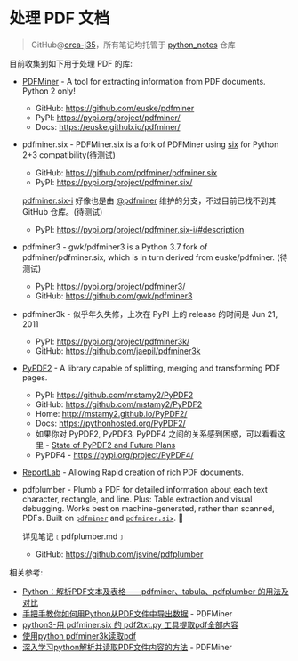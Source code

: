 # 处理 PDF 文档
> GitHub@[orca-j35](https://github.com/orca-j35)，所有笔记均托管于 [python_notes](https://github.com/orca-j35/python_notes) 仓库



目前收集到如下用于处理 PDF 的库:

- [PDFMiner](https://github.com/euske/pdfminer) - A tool for extracting information from PDF documents. Python 2 only!
  
  - GitHub: <https://github.com/euske/pdfminer>
  - PyPI: <https://pypi.org/project/pdfminer/>
  - Docs: <https://euske.github.io/pdfminer/>
  
- pdfminer.six - PDFMiner.six is a fork of PDFMiner using [six](https://pypi.org/project/six/) for Python 2+3 compatibility(待测试)

  - GitHub: <https://github.com/pdfminer/pdfminer.six>
  - PyPI: <https://pypi.org/project/pdfminer.six/>

  [pdfminer.six-i](https://pypi.org/project/pdfminer.six-i/) 好像也是由 [@pdfminer](https://github.com/pdfminer) 维护的分支，不过目前已找不到其 GitHub 仓库。(待测试)

  - PyPI: <https://pypi.org/project/pdfminer.six-i/#description>

- pdfminer3 - gwk/pdfminer3 is a Python 3.7 fork of pdfminer/pdfminer.six, which is in turn derived from euske/pdfminer. (待测试)

  - PyPI: <https://pypi.org/project/pdfminer3/>
  - GitHub: <https://github.com/gwk/pdfminer3>

- pdfminer3k - 似乎年久失修，上次在 PyPI 上的 release 的时间是 Jun 21, 2011

  - PyPI: <https://pypi.org/project/pdfminer3k/>
  - GitHub: <https://github.com/jaepil/pdfminer3k>

- [PyPDF2](https://github.com/mstamy2/PyPDF2) - A library capable of splitting, merging and transforming PDF pages.
  - PyPI: <https://github.com/mstamy2/PyPDF2>
  - GitHub: <https://github.com/mstamy2/PyPDF2>
  - Home: <http://mstamy2.github.io/PyPDF2/>
  - Docs: <https://pythonhosted.org/PyPDF2/>
  - 如果你对 PyPDF2, PyPDF3, PyPDF4 之间的关系感到困惑，可以看看这里 - [State of PyPDF2 and Future Plans](https://github.com/mstamy2/PyPDF2/wiki/State-of-PyPDF2-and-Future-Plans)
  - PyPDF4 - <https://pypi.org/project/PyPDF4/>
  
- [ReportLab](https://www.reportlab.com/opensource/) - Allowing Rapid creation of rich PDF documents.

- pdfplumber - Plumb a PDF for detailed information about each text character, rectangle, and line. Plus: Table extraction and visual debugging. Works best on machine-generated, rather than scanned, PDFs. Built on [`pdfminer`](https://github.com/euske/pdfminer) and [`pdfminer.six`](https://github.com/goulu/pdfminer). 🧀

  详见笔记﹝pdfplumber.md﹞

  - GitHub: <https://github.com/jsvine/pdfplumber>

  

相关参考:

- [Python：解析PDF文本及表格——pdfminer、tabula、pdfplumber 的用法及对比](https://www.cnblogs.com/gl1573/p/10064438.html)
- [手把手教你如何用Python从PDF文件中导出数据](http://www.sohu.com/a/278505885_197042) - PDFMiner
- [python3-用 pdfminer.six 的 pdf2txt.py 工具提取pdf全部内容](https://blog.csdn.net/m0_37952030/article/details/85041434)
- [使用python pdfminer3k读取pdf](https://www.jianshu.com/p/742a28decc58)
- [深入学习python解析并读取PDF文件内容的方法](https://www.cnblogs.com/wj-1314/p/9429816.html) - PDFMiner